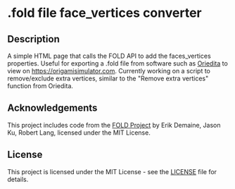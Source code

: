 # .fold file face_vertices converter
## Description

A simple HTML page that calls the FOLD API to add the faces_vertices properties. Useful for exporting a .fold file from software such as [Oriedita](https://github.com/oriedita/oriedita) to view on https://origamisimulator.com.
Currently working on a script to remove/exclude extra vertices, similar to the "Remove extra vertices" function from Oriedita.
## Acknowledgements

This project includes code from the [FOLD Project](https://edemaine.github.io/fold/) by Erik Demaine, Jason Ku, Robert Lang, licensed under the MIT License.

## License

This project is licensed under the MIT License - see the [LICENSE](LICENSE) file for details.

